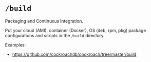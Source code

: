 # `/build`

Packaging and Continuous Integration.

Put your cloud (AMI), container (Docker), OS (deb, rpm, pkg) package configurations and scripts in the `/build` directory.

Examples:

* https://github.com/cockroachdb/cockroach/tree/master/build
